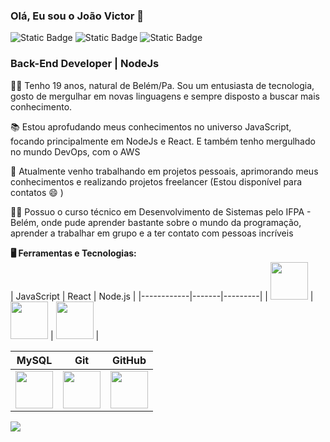 ### Olá, Eu sou o João Victor 👋

![Static Badge](https://img.shields.io/badge/Coffe-Low-red)
![Static Badge](https://img.shields.io/badge/Status-Em_Desenvolvimento-green)
![Static Badge](https://img.shields.io/badge/%E2%9D%A4-JavaScript-F7DF1E)

<h3>Back-End Developer | NodeJs</h3>

👨‍💻 Tenho 19 anos, natural de Belém/Pa. Sou um entusiasta de tecnologia, gosto de mergulhar em novas linguagens e sempre disposto a buscar mais conhecimento.

📚 Estou aprofudando meus conhecimentos no universo JavaScript, focando principalmente em NodeJs e React. E também tenho mergulhado no mundo DevOps, com o AWS

🎯 Atualmente venho trabalhando em projetos pessoais, aprimorando meus conhecimentos e realizando projetos freelancer (Estou disponível para contatos 😄 )

👨‍🏫 Possuo o curso técnico em Desenvolvimento de Sistemas pelo IFPA - Belém, onde pude aprender bastante sobre o mundo da programação, aprender a trabalhar em grupo e a ter contato com pessoas incríveis  

<strong>🖥 Ferramentas e Tecnologias:</strong>
</br>
| JavaScript | React | Node.js |
|------------|-------|---------|
| <img src="https://cdn.jsdelivr.net/gh/devicons/devicon/icons/javascript/javascript-original.svg" width="60" height="60"/> | <img src="https://cdn.jsdelivr.net/gh/devicons/devicon/icons/react/react-original.svg" width="60" height="60"/> | <img src="https://cdn.jsdelivr.net/gh/devicons/devicon/icons/nodejs/nodejs-original.svg" width="60" height="60"/> |

| MySQL | Git | GitHub |
|-------|-----|--------|
| <img src="https://cdn.jsdelivr.net/gh/devicons/devicon/icons/mysql/mysql-original.svg" width="60" height="60"/> | <img src="https://cdn.jsdelivr.net/gh/devicons/devicon/icons/git/git-original.svg" width="60" height="60"/> | <img src="https://cdn.jsdelivr.net/gh/devicons/devicon/icons/github/github-original.svg" width="60" height="60"/> |
                  

<a href="https://www.linkedin.com/in/joão-victor-oliveira-03b14b275/" target="_blank"><img loading="lazy" src="https://img.shields.io/badge/-LinkedIn-%230077B5?style=for-the-badge&logo=linkedin&logoColor=white" target="_blank"></a>   
</div>
<!--
**Joaovictor2005/joaovictor2005** is a ✨ _special_ ✨ repository because its `README.md` (this file) appears on your GitHub profile.

Here are some ideas to get you started:

- 🔭 I’m currently working on ...
- 🌱 I’m currently learning ...
- 👯 I’m looking to collaborate on ...
- 🤔 I’m looking for help with ...
- 💬 Ask me about ...
- 📫 How to reach me: ...
- 😄 Pronouns: ...
- ⚡ Fun fact: ...
-->
